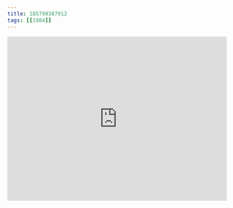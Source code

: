 ```yaml
---
title: 185790387912
tags: [[1984]]
---
```

<iframe allow="accelerometer; autoplay; clipboard-write; encrypted-media; gyroscope; picture-in-picture" allowfullscreen="" frameborder="0" height="375" id="youtube_iframe" src="https://www.youtube.com/embed/l_GMjl3N7l0?feature=oembed&amp;enablejsapi=1&amp;origin=https://safe.txmblr.com&amp;wmode=opaque" width="500"></iframe>